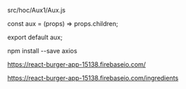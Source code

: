 src/hoc/Aux1/Aux.js

const aux = (props) => props.children;

export default aux;


npm install --save axios

https://react-burger-app-15138.firebaseio.com/

https://react-burger-app-15138.firebaseio.com/ingredients
